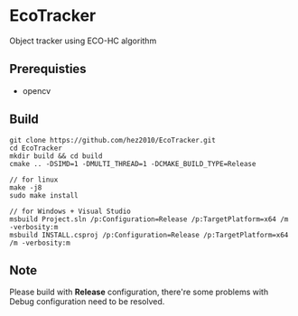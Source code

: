 # EcoTracker
Object tracker using ECO-HC algorithm

## Prerequisties
- opencv

## Build
```
git clone https://github.com/hez2010/EcoTracker.git
cd EcoTracker
mkdir build && cd build
cmake .. -DSIMD=1 -DMULTI_THREAD=1 -DCMAKE_BUILD_TYPE=Release

// for linux
make -j8
sudo make install

// for Windows + Visual Studio
msbuild Project.sln /p:Configuration=Release /p:TargetPlatform=x64 /m -verbosity:m
msbuild INSTALL.csproj /p:Configuration=Release /p:TargetPlatform=x64 /m -verbosity:m
```

## Note
Please build with **Release** configuration, there're some problems with Debug configuration need to be resolved.  
